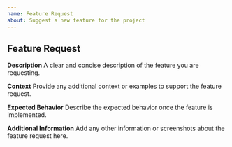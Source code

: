 ```yaml
---
name: Feature Request
about: Suggest a new feature for the project
---
```


## Feature Request

**Description**
A clear and concise description of the feature you are requesting.

**Context**
Provide any additional context or examples to support the feature request.

**Expected Behavior**
Describe the expected behavior once the feature is implemented.

**Additional Information**
Add any other information or screenshots about the feature request here.
